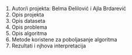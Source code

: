 1. Autor/i projekta: Belma Đelilović i Ajla Brdarević
2. Opis projekta
3. Opis dataseta
4. Opis problema
5. Opis algoritma
6. Metode koristene za poboljasanje algoritma
7. Rezultati i njhova interpretacija
